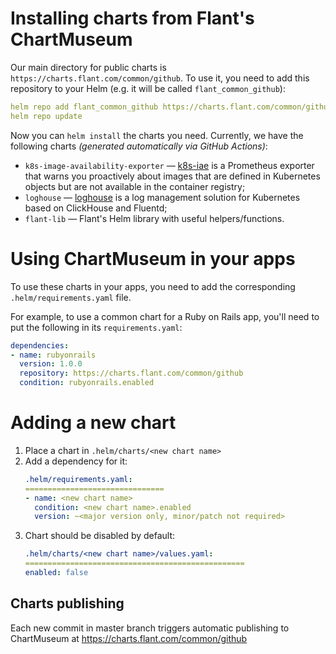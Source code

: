 # Installing charts from Flant's ChartMuseum

Our main directory for public charts is `https://charts.flant.com/common/github`. To use it, you need to add this repository to your Helm (e.g. it will be called `flant_common_github`):

```yaml
helm repo add flant_common_github https://charts.flant.com/common/github
helm repo update
```

Now you can `helm install` the charts you need. Currently, we have the following charts _(generated automatically via GitHub Actions)_:

* `k8s-image-availability-exporter` — [k8s-iae](https://github.com/flant/k8s-image-availability-exporter) is a Prometheus exporter that warns you proactively about images that are defined in Kubernetes objects but are not available in the container registry;
* `loghouse` — [loghouse](https://github.com/flant/loghouse) is a log management solution for Kubernetes based on ClickHouse and Fluentd;
* `flant-lib` — Flant's Helm library with useful helpers/functions.

# Using ChartMuseum in your apps

To use these charts in your apps, you need to add the corresponding `.helm/requirements.yaml` file.

For example, to use a common chart for a Ruby on Rails app, you'll need to put the following in its `requirements.yaml`:

```yaml
dependencies:
- name: rubyonrails
  version: 1.0.0
  repository: https://charts.flant.com/common/github
  condition: rubyonrails.enabled
```

# Adding a new chart

1. Place a chart in `.helm/charts/<new chart name>`
2. Add a dependency for it:
    ```yaml
    .helm/requirements.yaml:
    ===============================
    - name: <new chart name>
      condition: <new chart name>.enabled
      version: ~<major version only, minor/patch not required>
    ```
3. Chart should be disabled by default:
     ```yaml
    .helm/charts/<new chart name>/values.yaml:
    =================================================
    enabled: false
    ```

## Charts publishing

Each new commit in master branch triggers automatic publishing to ChartMuseum at https://charts.flant.com/common/github
